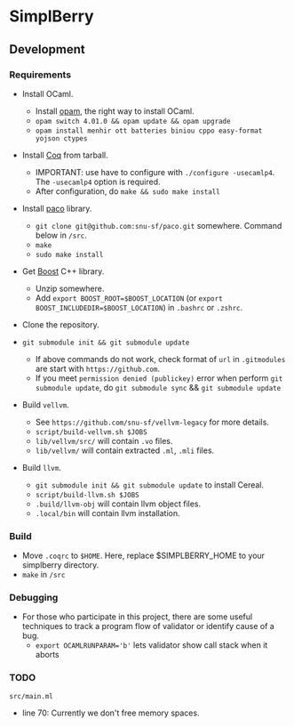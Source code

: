 # SimplBerry #

## Development ##

### Requirements ###
- Install OCaml.
    + Install [opam](http://opam.ocamlpro.com/), the right way to install OCaml.
    + `opam switch 4.01.0 && opam update && opam upgrade`
    + `opam install menhir ott batteries biniou cppo easy-format yojson ctypes`

- Install [Coq](http://coq.inria.fr/download) from tarball.
    + IMPORTANT: use have to configure with `./configure -usecamlp4`. The `-usecamlp4` option is required.
    + After configuration, do `make && sudo make install`

- Install [paco](plv.mpi-sws.org/paco/) library.
    + `git clone git@github.com:snu-sf/paco.git` somewhere. Command below in `/src`.
    + `make`
    + `sudo make install`

- Get [Boost](http://www.boost.org/users/history/version_1_59_0.html) C++ library.
    + Unzip somewhere.
    + Add `export BOOST_ROOT=$BOOST_LOCATION` (or `export BOOST_INCLUDEDIR=$BOOST_LOCATION`) in `.bashrc` or `.zshrc`.   

- Clone the repository.

- `git submodule init && git submodule update`
    + If above commands do not work, check format of `url` in `.gitmodules` are start with `https://github.com`.
    + If you meet `permission denied (publickey)` error when perform `git submodule update`, do `git submodule sync` && `git submodule update`

- Build `vellvm`.
    + See `https://github.com/snu-sf/vellvm-legacy` for more details.
    + `script/build-vellvm.sh $JOBS`
    + `lib/vellvm/src/` will contain `.vo` files.
    + `lib/vellvm/` will contain extracted `.ml`, `.mli` files.

- Build `llvm`.
    + `git submodule init && git submodule update` to install Cereal.
    + `script/build-llvm.sh $JOBS`
    + `.build/llvm-obj` will contain llvm object files.
    + `.local/bin` will contain llvm installation.

### Build ###
- Move `.coqrc` to `$HOME`. Here, replace $SIMPLBERRY_HOME to your simplberry directory.
- `make` in `/src`

### Debugging ###
- For those who participate in this project, there are some useful techniques to track a program flow of validator or identify cause of a bug.
    + `export OCAMLRUNPARAM='b'` lets validator show call stack when it aborts

### TODO ###
`src/main.ml`
- line 70: Currently we don't free memory spaces.
